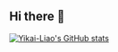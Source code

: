 ## Hi there 👋
[![Yikai-Liao's GitHub stats](https://github-readme-stats.vercel.app/api?username=Yikai-Liao)](https://github.com/anuraghazra/github-readme-stats)

<!--
**Yikai-Liao/Yikai-Liao** is a ✨ _special_ ✨ repository because its `README.md` (this file) appears on your GitHub profile.

Here are some ideas to get you started:

- 🔭 I’m currently working on ...
- 🌱 I’m currently learning ...
- 👯 I’m looking to collaborate on ...
- 🤔 I’m looking for help with ...
- 💬 Ask me about ...
- 📫 How to reach me: ...
- 😄 Pronouns: ...
- ⚡ Fun fact: ...
-->
